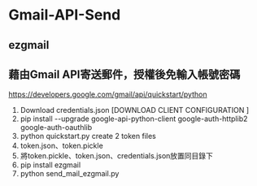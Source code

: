 # Gmail-API-Send
## ezgmail
## 藉由Gmail API寄送郵件，授權後免輸入帳號密碼
https://developers.google.com/gmail/api/quickstart/python
1. Download credentials.json [DOWNLOAD CLIENT CONFIGURATION ]
2. pip install --upgrade google-api-python-client google-auth-httplib2 google-auth-oauthlib
3. python quickstart.py create 2 token files
4. token.json、token.pickle
5. 將token.pickle、token.json、credentials.json放置同目錄下
6. pip install ezgmail
7. python send_mail_ezgmail.py
